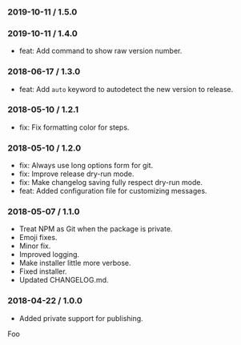 ### 2019-10-11 / 1.5.0


### 2019-10-11 / 1.4.0

* feat: Add command to show raw version number.

### 2018-06-17 / 1.3.0

* feat: Add `auto` keyword to autodetect the new version to release.

### 2018-05-10 / 1.2.1

* fix: Fix formatting color for steps.

### 2018-05-10 / 1.2.0

* fix: Always use long options form for git.
* fix: Improve release dry-run mode.
* fix: Make changelog saving fully respect dry-run mode.
* feat: Added configuration file for customizing messages.

### 2018-05-07 / 1.1.0

* Treat NPM as Git when the package is private.
* Emoji fixes.
* Minor fix.
* Improved logging.
* Make installer little more verbose.
* Fixed installer.
* Updated CHANGELOG.md.

### 2018-04-22 / 1.0.0

* Added private support for publishing.

Foo